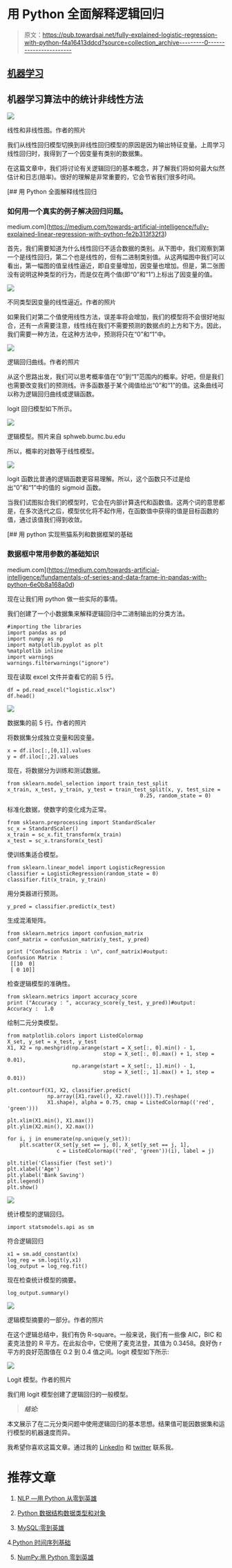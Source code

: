 # 用 Python 全面解释逻辑回归

> 原文：<https://pub.towardsai.net/fully-explained-logistic-regression-with-python-f4a16413ddcd?source=collection_archive---------0----------------------->

## [机器学习](https://towardsai.net/p/category/machine-learning)

## 机器学习算法中的统计非线性方法

![](img/9f9c5ff15492510e60c1a648c083b3f6.png)

线性和非线性图。作者的照片

我们从线性回归模型切换到非线性回归模型的原因是因为输出特征变量。上周学习线性回归时，我得到了一个因变量有类别的数据集。

在这篇文章中，我们将讨论有关逻辑回归的基本概念，并了解我们将如何最大似然估计和日志(赔率)。很好的理解是非常重要的，它会节省我们很多时间。

[](https://medium.com/towards-artificial-intelligence/fully-explained-linear-regression-with-python-fe2b313f32f3) [## 用 Python 全面解释线性回归

### 如何用一个真实的例子解决回归问题。

medium.com](https://medium.com/towards-artificial-intelligence/fully-explained-linear-regression-with-python-fe2b313f32f3) 

首先，我们需要知道为什么线性回归不适合数据的类别。从下图中，我们观察到第一个是线性回归，第二个也是线性的，但有二进制类别值。从这两幅图中我们可以看出，第一幅图的值呈线性逼近，即自变量增加，因变量也增加。但是，第二张图没有说明这种类型的行为，而是仅在两个值(即“0”和“1”)上标出了因变量的值。

![](img/7fafa49258a21b8ef339e873a51972db.png)

不同类型因变量的线性逼近。作者的照片

如果我们对第二个值使用线性方法，误差率将会增加，我们的模型将不会很好地拟合，还有一点需要注意，线性线在我们不需要预测的数据点的上方和下方。因此，我们需要一种方法，在这种方法中，预测将只在“0”和“1”中。

![](img/9564fb80ead751b0c9ca74867582fe28.png)

逻辑回归曲线。作者的照片

从这个思路出发，我们可以思考概率值在“0”到“1”范围内的概率。好吧，但是我们也需要改变我们的预测线。许多函数基于某个阈值给出“0”和“1”的值。这条曲线可以称为逻辑回归曲线或逻辑函数。

logit 回归模型如下所示。

![](img/eac3c4e176eef796758ead1490380d94.png)

逻辑模型。照片来自 sphweb.bumc.bu.edu

所以，概率的对数等于线性模型。

![](img/71237157da19f5a5629cf6307982c75f.png)

logit 函数比普通的逻辑函数更容易理解。所以，这个函数只不过是给出“0”和“1”中的值的 sigmoid 函数。

当我们试图拟合我们的模型时，它会在内部计算迭代和函数值。这两个词的意思都是，在多次迭代之后，模型优化将不起作用，在函数值中获得的值是目标函数的值，通过该值我们得到收敛。

[](https://medium.com/towards-artificial-intelligence/fundamentals-of-series-and-data-frame-in-pandas-with-python-6e0b8a168a0d) [## 用 python 实现熊猫系列和数据框架的基础

### 数据框中常用参数的基础知识

medium.com](https://medium.com/towards-artificial-intelligence/fundamentals-of-series-and-data-frame-in-pandas-with-python-6e0b8a168a0d) 

现在让我们用 python 做一些实际的事情。

我们创建了一个小数据集来解释逻辑回归中二进制输出的分类方法。

```
#importing the libraries
import pandas as pd
import numpy as np
import matplotlib.pyplot as plt
%matplotlib inline
import warnings
warnings.filterwarnings("ignore")
```

现在读取 excel 文件并查看它的前 5 行。

```
df = pd.read_excel("logistic.xlsx")
df.head()
```

![](img/cd005fdda036c7ea8f0670ea05ad124c.png)

数据集的前 5 行。作者的照片

将数据集分成独立变量和因变量。

```
x = df.iloc[:,[0,1]].values
y = df.iloc[:,2].values
```

现在，将数据分为训练和测试数据。

```
from sklearn.model_selection import train_test_split 
x_train, x_test, y_train, y_test = train_test_split(x, y, test_size =
                                           0.25, random_state = 0)
```

标准化数据，使数字的变化成为正常。

```
from sklearn.preprocessing import StandardScaler 
sc_x = StandardScaler() 
x_train = sc_x.fit_transform(x_train)  
x_test = sc_x.transform(x_test)
```

使训练集适合模型。

```
from sklearn.linear_model import LogisticRegression 
classifier = LogisticRegression(random_state = 0) 
classifier.fit(x_train, y_train)
```

用分类器进行预测。

```
y_pred = classifier.predict(x_test)
```

生成混淆矩阵。

```
from sklearn.metrics import confusion_matrix 
conf_matrix = confusion_matrix(y_test, y_pred) 

print ("Confusion Matrix : \n", conf_matrix)#output:
Confusion Matrix : 
 [[10  0]
 [ 0 10]]
```

检查逻辑模型的准确性。

```
from sklearn.metrics import accuracy_score 
print ("Accuracy : ", accuracy_score(y_test, y_pred))#output:
Accuracy :  1.0
```

绘制二元分类模型。

```
from matplotlib.colors import ListedColormap 
X_set, y_set = x_test, y_test 
X1, X2 = np.meshgrid(np.arange(start = X_set[:, 0].min() - 1,  
                               stop = X_set[:, 0].max() + 1, step = 0.01), 
                     np.arange(start = X_set[:, 1].min() - 1,  
                               stop = X_set[:, 1].max() + 1, step = 0.01)) 

plt.contourf(X1, X2, classifier.predict( 
             np.array([X1.ravel(), X2.ravel()]).T).reshape( 
             X1.shape), alpha = 0.75, cmap = ListedColormap(('red', 'green'))) 

plt.xlim(X1.min(), X1.max()) 
plt.ylim(X2.min(), X2.max()) 

for i, j in enumerate(np.unique(y_set)): 
    plt.scatter(X_set[y_set == j, 0], X_set[y_set == j, 1], 
                c = ListedColormap(('red', 'green'))(i), label = j) 

plt.title('Classifier (Test set)') 
plt.xlabel('Age') 
plt.ylabel('Bank Saving') 
plt.legend() 
plt.show()
```

![](img/31afe12c8535ff976871f466f3fc3bd8.png)

统计模型的逻辑回归。

```
import statsmodels.api as sm
```

符合逻辑回归

```
x1 = sm.add_constant(x)
log_reg = sm.logit(y,x1)
log_output = log_reg.fit()
```

现在检查统计模型的摘要。

```
log_output.summary()
```

![](img/043d3505949e61626abfdf1d355d317f.png)

逻辑模型摘要的一部分。作者的照片

在这个逻辑总结中，我们有伪 R-square。一般来说，我们有一些像 AIC，BIC 和麦克法登的 R 平方。在此拟合中，它使用了麦克法登，其值为 0.3458。良好伪 r 平方的良好范围值在 0.2 到 0.4 值之间。logit 模型如下所示:

![](img/4e2960ea55c8b8a897a36c0600bedd69.png)

Logit 模型。作者的照片

我们用 logit 模型创建了逻辑回归的一般模型。

> ***结论:***

本文展示了在二元分类问题中使用逻辑回归的基本思想。结果值可能因数据集和运行模型的机器速度而异。

我希望你喜欢这篇文章。通过我的 [LinkedIn](https://www.linkedin.com/in/data-scientist-95040a1ab/) 和 [twitter](https://twitter.com/amitprius) 联系我。

# 推荐文章

1.  [NLP —用 Python 从零到英雄](https://medium.com/towards-artificial-intelligence/nlp-zero-to-hero-with-python-2df6fcebff6e?sk=2231d868766e96b13d1e9d7db6064df1)

2. [Python 数据结构数据类型和对象](https://medium.com/towards-artificial-intelligence/python-data-structures-data-types-and-objects-244d0a86c3cf?sk=42f4b462499f3fc3a160b21e2c94dba6)

3. [MySQL:零到英雄](https://medium.com/towards-artificial-intelligence/mysql-zero-to-hero-with-syntax-of-all-topics-92e700762c7b?source=friends_link&sk=35a3f8dc1cf1ebd1c4d5008a5d12d6a3)

4.[Python 时间序列基础](https://medium.com/towards-artificial-intelligence/basic-of-time-series-with-python-a2f7cb451a76?source=friends_link&sk=09d77be2d6b8779973e41ab54ebcf6c5)

5. [NumPy:用 Python 零到英雄](https://medium.com/towards-artificial-intelligence/numpy-zero-to-hero-with-python-d135f57d6082?source=friends_link&sk=45c0921423cdcca2f5772f5a5c1568f1)